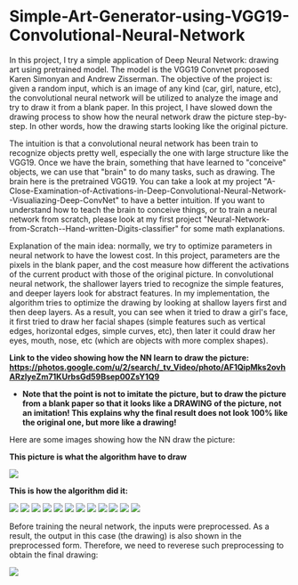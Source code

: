 # Simple-Art-Generator-using-VGG19-Convolutional-Neural-Network
In this project, I try a simple application of Deep Neural Network: drawing art using pretrained model. The model is the VGG19 Convnet proposed Karen Simonyan and Andrew Zisserman. The objective of the project is: given a random input, which is an image of any kind (car, girl, nature, etc), the convolutional neural network will be utilized to analyze the image and try to draw it from a blank paper. In this project, I have slowed down the drawing process to show how the neural network draw the picture step-by-step. In other words, how the drawing starts looking like the original picture.

The intuition is that a convolutional neural network has been train to recognize objects pretty well, especially the one with large structure like the VGG19. Once we have the brain, something that have learned to "conceive" objects, we can use that "brain" to do many tasks, such as drawing. The brain here is the pretrained VGG19. You can take a look at my project "A-Close-Examination-of-Activations-in-Deep-Convolutional-Neural-Network--Visualiazing-Deep-ConvNet" to have a better intuition. If you want to understand how to teach the brain to conceive things, or to train a neural network from scratch, please look at my first project "Neural-Network-from-Scratch--Hand-written-Digits-classifier" for some math explanations.

Explanation of the main idea: normally, we try to optimize parameters in neural network to have the lowest cost. In this project, parameters are the pixels in the blank paper, and the cost measure how different the activations of the current product with those of the original picture. In convolutional neural network, the shallower layers tried to recognize the simple features, and deeper layers look for abstract features. In my implementation, the algorithm tries to optimize the drawing by looking at shallow layers first and then deep layers. As a result, you can see when it tried to draw a girl's face, it first tried to draw her facial shapes (simple features such as vertical edges, horizontal edges, simple curves, etc), then later it could draw her eyes, mouth, nose, etc (which are objects with more complex shapes).

**Link to the video showing how the NN learn to draw the picture: https://photos.google.com/u/2/search/_tv_Video/photo/AF1QipMks2ovhARzlyeZm71KUrbsGd59Bsep00ZsY1Q9**

* **Note that the point is not to imitate the picture, but to draw the picture from a blank paper so that it looks like a DRAWING of the picture, not an imitation! This explains why the final result does not look 100% like the original one, but more like a drawing!**

Here are some images showing how the NN draw the picture:

**This picture is what the algorithm have to draw**

<img src = "Images/Sample.png">

**This is how the algorithm did it:**

<img src = "Images/Blank paper.png">
<img src = "Images/Epoch 1.png">
<img src = "Images/Epoch 2.png">
<img src = "Images/Epoch 3.png">
<img src = "Images/Epoch 4.png">
<img src = "Images/Epoch 5.png">
<img src = "Images/Epoch 6.png">
<img src = "Images/Epoch 7.png">
<img src = "Images/Epoch 8.png">
<img src = "Images/Epoch 9.png">
<img src = "Images/Epoch 10.png">
<img src = "Images/Epoch 11.png">

Before training the neural network, the inputs were preprocessed. As a result, the output in this case (the drawing) is also shown in the preprocessed form. Therefore, we need to reverese such preprocessing to obtain the final drawing:

<img src = "Images/Final Drawing.png">
